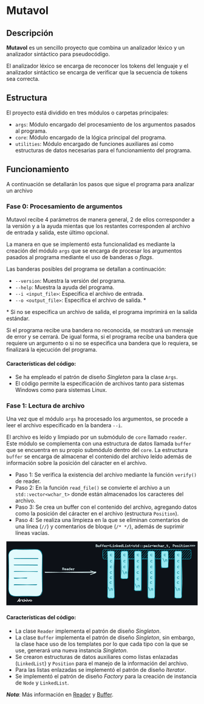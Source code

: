 # Mutavol

## Descripción

**Mutavol** es un sencillo proyecto que combina un analizador léxico y un analizador
sintáctico para pseudocódigo.

El analizador léxico se encarga
de reconocer los tokens del lenguaje y el analizador sintáctico se encarga de verificar
que la secuencia de tokens sea correcta.

## Estructura

El proyecto está dividido en tres módulos o carpetas principales:

- `args`: Módulo encargado del procesamiento de los argumentos pasados al programa.
- `core`: Módulo encargado de la lógica principal del programa.
- `utilities`: Módulo encargado de funciones auxiliares así como estructuras de
  datos necesarias para el funcionamiento del programa.

## Funcionamiento

A continuación se detallarán los pasos que sigue el programa para analizar un archivo

### Fase 0: Procesamiento de argumentos

Mutavol recibe 4 parámetros de manera general, 2 de ellos corresponder a la versión y
a la ayuda mientas que los restantes corresponden al archivo de entrada y salida, este
último opcional.

La manera en que se implementó esta funcionalidad es mediante la creación del módulo
`args` que se encarga de procesar los argumentos pasados al programa mediante el uso
de banderas o *flags*.

Las banderas posibles del programa se detallan a continuación:

- `--version`: Muestra la versión del programa.
- `--help`: Muestra la ayuda del programa.
- `--i <input_file>`: Especifica el archivo de entrada.
- `--o <output_file>`: Especifica el archivo de salida. *

\* Si no se especifica un archivo de salida, el programa imprimirá en la salida
estándar.

Si el programa recibe una bandera no reconocida, se mostrará un mensaje de error y se
cerrará. De igual forma, si el programa recibe una bandera que requiere un argumento o
si no se especifica una bandera que lo requiera, se finalizará la ejecución del
programa.

#### Características del código:

- Se ha empleado el patrón de diseño *Singleton* para la clase `Args`.
- El código permite la especificación de archivos tanto para sistemas Windows como
  para sistemas Linux.

### Fase 1: Lectura de archivo

Una vez que el módulo `args` ha procesado los argumentos, se procede a leer el archivo
especificado en la bandera `--i`.

El archivo es leído y limpiado por un submódulo de `core` llamado `reader`. Este
módulo se complementa con una estructura de datos llamada `buffer` que se encuentra en
su propio submódulo dentro del `core`. La estructura `buffer` se encarga de almacenar
el contenido del archivo leído además de información sobre la posición del cáracter en
el archivo.

- Paso 1: Se verifica la existencia del archivo mediante la función `verify()` de reader.
- Paso 2: En la función `read_file()` se convierte el archivo a un
  `std::vector<wchar_t>` donde están almacenados los caracteres del archivo.
- Paso 3: Se crea un buffer con el contenido del archivo, agregando datos como la
  posición del cáracter en el archivo (estructura `Position`).
- Paso 4: Se realiza una limpieza en la que se eliminan comentarios de una línea (`//`)
  y comentarios de bloque (`/* */`), además de suprimir líneas vacías.

<div style="text-align: center;">
<img src="docs_resources/file_to_buff.png" alt="Conversión de archivo a Buffer">
</div>

#### Características del código:

- La clase `Reader` implementa el patrón de diseño *Singleton*.
- La clase `Buffer` implementa el patrón de diseño *Singleton*, sin embargo, la clase
  hace uso de los templates por lo que cada tipo con la que se use, generará una nueva
  instancia *Singleton*.
- Se crearon estructuras de datos auxiliares como listas enlazadas (`LinkedList`) y
  `Position` para el manejo de la información del archivo.
- Para las listas enlazadas se implementó el patrón de diseño *Iterator*.
- Se implementó el patrón de diseño *Factory* para la creación de instancia de `Node`
  y `LinkedList`.

***Nota***: Más información en [Reader](./docs/reader.md) y [Buffer](./docs/buffer.md).